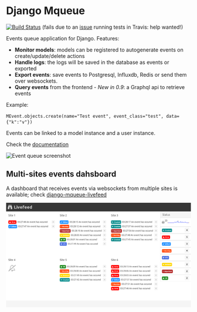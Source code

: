 # Django Mqueue

[![Build Status](https://travis-ci.org/synw/django-mqueue.svg?branch=master)](https://travis-ci.org/synw/django-mqueue) 
(fails due to an [issue](https://github.com/synw/django-mqueue/issues/4) running tests in Travis: help wanted!)

Events queue application for Django. Features:

- **Monitor models**: models can be registered to autogenerate events on create/update/delete actions
- **Handle logs**: the logs will be saved in the database as events or exported
- **Export events**: save events to Postgresql, Influxdb, Redis or send them over websockets.
- **Query events** from the frontend - *New in 0.9*: a Graphql api to retrieve events

Example:

   ```pyhton
   MEvent.objects.create(name="Test event", event_class="test", data={"k":"v"})
   ```

Events can be linked to a model instance and a user instance.

Check the [documentation](http://django-mqueue.readthedocs.org/en/latest/)

![Event queue screenshot](https://raw.github.com/synw/django-mqueue/master/docs/_static/events_list.png)

Multi-sites events dahsboard
----------------------------

A dashboard that receives events via websockets from multiple sites is available; check 
[django-mqueue-livefeed](https://github.com/synw/django-mqueue-livefeed)

![Lvefeed screenshot](https://raw.githubusercontent.com/synw/django-mqueue-livefeed/master/docs/img/screenshot.png)
